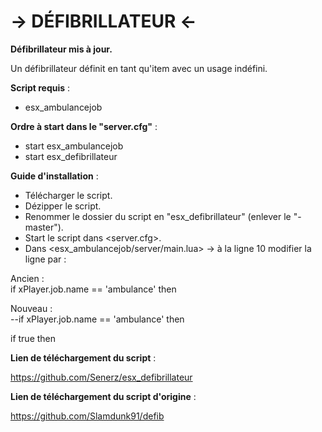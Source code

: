 # -> DÉFIBRILLATEUR <-                                                                                                                        
**Défibrillateur mis à jour.**

Un défibrillateur définit en tant qu'item avec un usage indéfini.

__Script requis__ :
- esx_ambulancejob

__Ordre à start dans le "server.cfg"__ : 
- start esx_ambulancejob
- start esx_defibrillateur

__Guide d'installation__ :
- Télécharger le script.
- Dézipper le script.
- Renommer le dossier du script en "esx_defibrillateur" (enlever le "-master").
- Start le script dans <server.cfg>.
- Dans <esx_ambulancejob/server/main.lua> -> à la ligne 10 modifier la ligne par :


Ancien :                                                                                                                                 
if xPlayer.job.name == 'ambulance' then

Nouveau :                                                                                                                               
--if xPlayer.job.name == 'ambulance' then
                                                                                                                                         
if true then 

                                                                                                                                        
__Lien de téléchargement du script__ :

https://github.com/Senerz/esx_defibrillateur

__Lien de téléchargement du script d'origine__ :

https://github.com/Slamdunk91/defib
